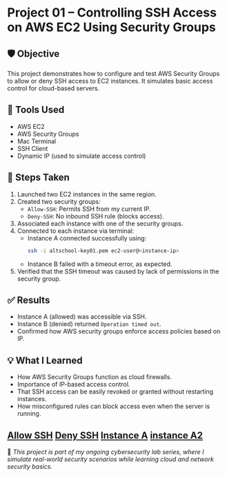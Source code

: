 # Project 01 – Controlling SSH Access on AWS EC2 Using Security Groups

## 🛡️ Objective
This project demonstrates how to configure and test AWS Security Groups to allow or deny SSH access to EC2 instances. It simulates basic access control for cloud-based servers.

## 🧰 Tools Used
- AWS EC2
- AWS Security Groups
- Mac Terminal
- SSH Client
- Dynamic IP (used to simulate access control)

## 📝 Steps Taken
1. Launched two EC2 instances in the same region.
2. Created two security groups:
   - `Allow-SSH`: Permits SSH from my current IP.
   - `Deny-SSH`: No inbound SSH rule (blocks access).
3. Associated each instance with one of the security groups.
4. Connected to each instance via terminal:
   - Instance A connected successfully using:
     ```bash
     ssh -i altschool-key01.pem ec2-user@<instance-ip>
     ```
   - Instance B failed with a timeout error, as expected.
5. Verified that the SSH timeout was caused by lack of permissions in the security group.

## ✅ Results
- Instance A (allowed) was accessible via SSH.
- Instance B (denied) returned `Operation timed out`.
- Confirmed how AWS security groups enforce access policies based on IP.

## 💡 What I Learned
- How AWS Security Groups function as cloud firewalls.
- Importance of IP-based access control.
- That SSH access can be easily revoked or granted without restarting instances.
- How misconfigured rules can block access even when the server is running.


[Allow SSH](https://github.com/TeeToWrld/cybersecurity-portfolio-/blob/main/check%20for%20%20allowing%20only%20me%20access%20ssh.png)
[Deny SSH](https://github.com/TeeToWrld/cybersecurity-portfolio-/blob/main/check%20for%20denying%20ssh%20access.png)
[Instance A](https://github.com/TeeToWrld/cybersecurity-portfolio-/blob/main/instance%20A%202%20.png)
[instance A2](https://github.com/TeeToWrld/cybersecurity-portfolio-/blob/main/instance%20A.png)
---

🧠 *This project is part of my ongoing cybersecurity lab series, where I simulate real-world security scenarios while learning cloud and network security basics.*
